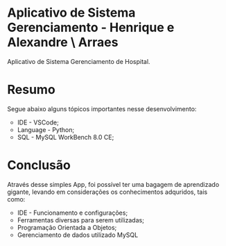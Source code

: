 # Aplicativo de Sistema Gerenciamento - Henrique e Alexandre  \ Arraes
<p>Aplicativo de Sistema Gerenciamento de Hospital.</p>

# Resumo
<p>Segue abaixo alguns tópicos importantes nesse desenvolvimento:</p>
<ul TYPE="circle">
<li>IDE - VSCode;</li>
<li>Language - Python;</li>
<li>SQL - MySQL WorkBench 8.0 CE;</li>
</ul>

# Conclusão
<p>Através desse simples App, foi possível ter uma bagagem de aprendizado gigante, levando em considerações os conhecimentos adquridos, tais como:</p>

<ul TYPE="circle">
<li>IDE - Funcionamento e configurações;</li>
<li>Ferramentas diversas para serem utilizadas;</li>
<li>Programação Orientada a Objetos;</li>
<li>Gerenciamento de dados utilizado MySQL</li>
</ul>
